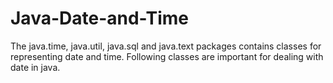 # Java-Date-and-Time


  The java.time, java.util, java.sql and java.text packages contains classes for representing date and time. 
  Following classes are important for dealing with date in java.

